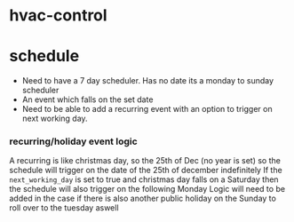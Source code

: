 # hvac-control


# schedule
- Need to have a 7 day scheduler. Has no date its a monday to sunday scheduler  
- An event which falls on the set date
- Need to be able to add a recurring event with an option to trigger on next working day.


### recurring/holiday event logic

A recurring is like christmas day, so the 25th of Dec (no year is set) so the schedule will trigger on the date of the 25th of december indefinitely
If the `next_working_day` is set to true and christmas day falls on a Saturday then the schedule will also trigger on the following Monday
Logic will need to be added in the case if there is also another public holiday on the Sunday to roll over to the tuesday aswell
